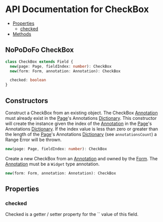 # API Documentation for CheckBox

* [Properties](#properties)
  * [checked](#checked)
* [Methods](#methods)

## NoPoDoFo CheckBox
```typescript
class CheckBox extends Field {
  new(page: Page, fieldIndex: number): CheckBox
  new(form: Form, annotation: Annotation): CheckBox

  checked: boolean
}
```

## Constructors
Construct a CheckBox from an existing object. The CheckBox [Annotation](./annotations.md) must already exist in the [Page](./page.md)'s
Annotations [Dictionary](./dictionary.md). This constructor will create the instance given the index of the [Annotation](./annotation.md)
in the [Page](./page.md)'s Annotations [Dictionary](./dictionary.md). If the index value is less than zero or greater than the length
of the [Page](./page.md)'s Annotations [Dictionary](./dictionary.md) (see `annotationsCount`) a Range Error will be thrown.
```typescript
new(page: Page, fieldIndex: number): CheckBox
```

Create a new CheckBox from an [Annotation](./annotations.md) and owned by the [Form](./form.md). The [Annotation](./annotations.md) must be
a `Widget` type annotation.
```typescript
new(form: Form, annotation: Annotation): CheckBox
```

## Properties

### checked
Checked is a getter / setter property for the `` value of this field.